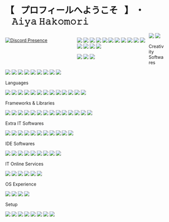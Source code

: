 # 【⠀プロフィールへようこそ⠀】 ・⠀𝙰𝚒𝚢𝚊 𝙷𝚊𝚔𝚘𝚖𝚘𝚛𝚒

<div>
<div style="float:left; width:45%;">
  
[![Discord Presence](https://lanyard.cnrad.dev/api/424901159824785409?animated=true&idleMessage=Peeking%20on%20me%20huh%3F%20Shame%20on%20you%2C%20I%27m%20not%20doing%20anything)](https://discord.com/users/424901159824785409)
  
</div>

<div style="float:left; width:45%;">
  
[![](https://img.shields.io/badge/-⠀Twitch⠀-%23000000?style=for-the-badge&logo=twitch&color=6441a5&logoColor=ffffff)](https://twitch.tv/boxuchan)
[![](https://img.shields.io/badge/-⠀YouTube⠀-%23181717?style=for-the-badge&logo=youtube&color=FF0000&logoColor=ffffff)](https://www.youtube.com/channel/UCrvSNYUK5xg2DwpbimJ9DwQ)
[![](https://img.shields.io/badge/-⠀Twitter⠀-%231DA1F2?style=for-the-badge&logo=twitter&logoColor=ffffff)](https://twitter.com/Boxu_Chan)
[![](https://img.shields.io/badge/-⠀Instagram⠀-%23181717?style=for-the-badge&logo=instagram&color=E1306C&logoColor=ffffff)](https://instagram.com/boxu.chan)
[![](https://img.shields.io/badge/-⠀Steam⠀-%23181717?style=for-the-badge&logo=steam&color=171a21&logoColor=ffffff)](https://steamcommunity.com/id/BoxuChan)
[![](https://img.shields.io/badge/-⠀Xbox⠀-%23181717?style=for-the-badge&logo=xbox&color=107C10&logoColor=ffffff)](https://account.xbox.com/en-us/profile?gamertag=BoxuChan)
[![](https://img.shields.io/website?down_color=ff4c54&down_message=OFFLINE%20%E2%9D%8C&label=Boxu.fr&logo=pkgsrc&logoColor=ffffff&style=for-the-badge&up_message=ONLINE%20%E2%9C%94%EF%B8%8F&url=https%3A%2F%2Fboxu.fr)](https://boxu.fr/)
[![](https://img.shields.io/badge/-⠀Linktree⠀-%23181717?style=for-the-badge&logo=linktree&color=31C3A2&logoColor=ffffff)](https://linktr.ee/boxu)
[![](https://img.shields.io/badge/-⠀GitHub⠀-%23181717?style=for-the-badge&logo=github)](https://github.com/BoxuChan)
[![](https://img.shields.io/badge/-⠀GoFundMe⠀-%23181717?style=for-the-badge&logo=gofundme)](https://www.gofundme.com/f/virtual-idol-dream-new-setup-vtuber-model?utm_source=customer&utm_medium=copy_link&utm_campaign=p_cf+share-flow-1)
[![](https://img.shields.io/badge/-⠀Ko–Fi⠀-%23181717?style=for-the-badge&logo=kofi)](https://ko-fi.com/boxuchan)
[![](https://img.shields.io/badge/-⠀MyAnimeList⠀-%23181717?style=for-the-badge&logo=myanimelist)](https://myanimelist.net/profile/Boxu_Chan)
[![](https://img.shields.io/badge/-⠀osu!⠀-%23181717?style=for-the-badge&logo=osu)](https://osu.ppy.sh/users/10614535)
[![](https://img.shields.io/badge/-⠀PayPal⠀-%23181717?style=for-the-badge&logo=paypal)](https://paypal.me/BoxuTwitch)
[![](https://img.shields.io/badge/-⠀Patreon⠀-%23181717?style=for-the-badge&logo=patreon)](https://patreon.com/Boxu)

[![](https://img.shields.io/discord/932906923236401182?style=for-the-badge&logo=discord&logoColor=8f98ec&color=7289da&label=⠀Tower%20of%20Fantasy⠀)](https://discord.gg/dwmB5Vb6pT)
[![](https://img.shields.io/discord/513390882771173397?style=for-the-badge&logo=discord&logoColor=8f98ec&color=7289da&label=⠀✧%20Hako%20|%20箱%20✽⠀)](https://discord.gg/BPVmDNC)
[![](https://img.shields.io/discord/921159444673482833?style=for-the-badge&logo=discord&logoColor=8f98ec&color=7289da&label=⠀✦%20Mikazuki%20|%20三日月%20☾⠀)](https://discord.gg/z7J8pRatHU)
  
</div>
</div>

![](https://img.shields.io/date/1037374200?style=for-the-badge&logo=homeassistantcommunitystore&label=⠀Birth%20Day⠀)
![](https://img.shields.io/date/1408113000?style=for-the-badge&logo=gnometerminal&label=⠀Started%20Coding⠀)

Creativity Softwares

![](https://img.shields.io/badge/-⠀After%20Effects⠀-%23000000?style=for-the-badge&logo=adobeaftereffects)
![](https://img.shields.io/badge/-⠀After%20Illustrator⠀-%23000000?style=for-the-badge&logo=adobeillustrator)
![](https://img.shields.io/badge/-⠀After%20Photoshop⠀-%23000000?style=for-the-badge&logo=adobephotoshop)
![](https://img.shields.io/badge/-⠀After%20Premiere%20Pro⠀-%23000000?style=for-the-badge&logo=adobepremierepro)
![](https://img.shields.io/badge/-⠀After%20XD⠀-%23000000?style=for-the-badge&logo=adobexd)
![](https://img.shields.io/badge/-⠀Canva⠀-%23000000?style=for-the-badge&logo=canva)
![](https://img.shields.io/badge/-⠀Figma⠀-%23000000?style=for-the-badge&logo=figma)
![](https://img.shields.io/badge/-⠀Cinema%204D⠀-%23000000?style=for-the-badge&logo=cinema4d)
![](https://img.shields.io/badge/-⠀Audacity⠀-%23000000?style=for-the-badge&logo=audacity)

Languages

![](https://img.shields.io/badge/-⠀C⠀-%23000000?style=for-the-badge&logo=c)
![](https://img.shields.io/badge/-⠀C%23⠀-%23000000?style=for-the-badge&logo=csharp)
![](https://img.shields.io/badge/-⠀C++⠀-%23000000?style=for-the-badge&logo=cplusplus)
![](https://img.shields.io/badge/-⠀CSS3⠀-%23000000?style=for-the-badge&logo=css3)
![](https://img.shields.io/badge/-⠀HTML5⠀-%23000000?style=for-the-badge&logo=html5)
![](https://img.shields.io/badge/-⠀Java⠀-%23000000?style=for-the-badge&logo=java)
![](https://img.shields.io/badge/-⠀JavaScript⠀-%23000000?style=for-the-badge&logo=javascript)
![](https://img.shields.io/badge/-⠀Kotlin⠀-%23000000?style=for-the-badge&logo=kotlin)
![](https://img.shields.io/badge/-⠀MySQL⠀-%23000000?style=for-the-badge&logo=mysql)
![](https://img.shields.io/badge/-⠀PHP⠀-%23000000?style=for-the-badge&logo=php)
![](https://img.shields.io/badge/-⠀Python⠀-%23000000?style=for-the-badge&logo=python)
![](https://img.shields.io/badge/-⠀R⠀-%23000000?style=for-the-badge&logo=r)
![](https://img.shields.io/badge/-⠀TypeScript⠀-%23000000?style=for-the-badge&logo=typescript)

Frameworks & Libraries

![](https://img.shields.io/badge/-⠀Angular⠀-%23000000?style=for-the-badge&logo=angular)
![](https://img.shields.io/badge/-⠀AngularJS⠀-%23000000?style=for-the-badge&logo=angularjs)
![](https://img.shields.io/badge/-⠀Bootstrap⠀-%23000000?style=for-the-badge&logo=bootstrap)
![](https://img.shields.io/badge/-⠀Ember.JS⠀-%23000000?style=for-the-badge&logo=emberdotjs)
![](https://img.shields.io/badge/-⠀FontAwesome⠀-%23000000?style=for-the-badge&logo=fontawesome)
![](https://img.shields.io/badge/-⠀Ionic⠀-%23000000?style=for-the-badge&logo=ionic)
![](https://img.shields.io/badge/-⠀JQuery⠀-%23000000?style=for-the-badge&logo=jquery)
![](https://img.shields.io/badge/-⠀Laravel⠀-%23000000?style=for-the-badge&logo=laravel)
![](https://img.shields.io/badge/-⠀Node.JS⠀-%23000000?style=for-the-badge&logo=nodedotjs)
![](https://img.shields.io/badge/-⠀React⠀-%23000000?style=for-the-badge&logo=react)
![](https://img.shields.io/badge/-⠀Semantic%20UI⠀-%23000000?style=for-the-badge&logo=semanticuireact)
![](https://img.shields.io/badge/-⠀Swiper⠀-%23000000?style=for-the-badge&logo=swiper)
![](https://img.shields.io/badge/-⠀Symfony⠀-%23000000?style=for-the-badge&logo=symfony)
![](https://img.shields.io/badge/-⠀Vue.JS⠀-%23000000?style=for-the-badge&logo=vuedotjs)

Extra IT Softwares

![](https://img.shields.io/badge/-⠀Arduino⠀-%23000000?style=for-the-badge&logo=arduino)
![](https://img.shields.io/badge/-⠀Maven⠀-%23000000?style=for-the-badge&logo=apachemaven)
![](https://img.shields.io/badge/-⠀AutoHotkey⠀-%23000000?style=for-the-badge&logo=autohotkey)
![](https://img.shields.io/badge/-⠀Git⠀-%23000000?style=for-the-badge&logo=git)
![](https://img.shields.io/badge/-⠀GitHub⠀-%23000000?style=for-the-badge&logo=github)
![](https://img.shields.io/badge/-⠀GitLab⠀-%23000000?style=for-the-badge&logo=gitlab)
![](https://img.shields.io/badge/-⠀LaTeX⠀-%23000000?style=for-the-badge&logo=latex)
![](https://img.shields.io/badge/-⠀NPM⠀-%23000000?style=for-the-badge&logo=npm)
![](https://img.shields.io/badge/-⠀PHPMyAdmin⠀-%23000000?style=for-the-badge&logo=phpmyadmin)
![](https://img.shields.io/badge/-⠀Virtual%20Box⠀-%23000000?style=for-the-badge&logo=virtualbox)
![](https://img.shields.io/badge/-⠀WordPress⠀-%23000000?style=for-the-badge&logo=wordpress)

IDE Softwares

![](https://img.shields.io/badge/-⠀Apache%20NetBeans%20IDE⠀-%23000000?style=for-the-badge&logo=apachenetbeanside)
![](https://img.shields.io/badge/-⠀Atom⠀-%23000000?style=for-the-badge&logo=atom)
![](https://img.shields.io/badge/-⠀Eclipse%20IDE⠀-%23000000?style=for-the-badge&logo=eclipseide)
![](https://img.shields.io/badge/-⠀JetBrains⠀-%23000000?style=for-the-badge&logo=jetbrains)
![](https://img.shields.io/badge/-⠀Jupyter⠀-%23000000?style=for-the-badge&logo=jupyter)
![](https://img.shields.io/badge/-⠀Notepad++⠀-%23000000?style=for-the-badge&logo=notepadplusplus)
![](https://img.shields.io/badge/-⠀Sublime%20Text⠀-%23000000?style=for-the-badge&logo=sublimetext)
![](https://img.shields.io/badge/-⠀Visual%20Studio⠀-%23000000?style=for-the-badge&logo=visualstudio)
![](https://img.shields.io/badge/-⠀Visual%20Studio%20Code⠀-%23000000?style=for-the-badge&logo=visualstudiocode)

IT Online Services

![](https://img.shields.io/badge/-⠀Atlassian⠀-%23000000?style=for-the-badge&logo=atlassian)
![](https://img.shields.io/badge/-⠀Curse%20Forge⠀-%23000000?style=for-the-badge&logo=curseforge)
![](https://img.shields.io/badge/-⠀CPanel⠀-%23000000?style=for-the-badge&logo=cpanel)
![](https://img.shields.io/badge/-⠀Heroku⠀-%23000000?style=for-the-badge&logo=heroku)
![](https://img.shields.io/badge/-⠀OVH⠀-%23000000?style=for-the-badge&logo=ovh)
![](https://img.shields.io/badge/-⠀Plesk⠀-%23000000?style=for-the-badge&logo=plesk)

OS Experience

![](https://img.shields.io/badge/-⠀Android⠀-%23000000?style=for-the-badge&logo=android)
![](https://img.shields.io/badge/-⠀iOS⠀-%23000000?style=for-the-badge&logo=ios)
![](https://img.shields.io/badge/-⠀Ubuntu⠀-%23000000?style=for-the-badge&logo=linux)
![](https://img.shields.io/badge/-⠀Windows⠀-%23000000?style=for-the-badge&logo=windows)

Setup

![](https://img.shields.io/badge/-⠀ASUS%20PRIME%20B660–PLUS%20D4⠀-%23000000?style=for-the-badge&logo=asus)
![](https://img.shields.io/badge/-⠀Dell%20SE2222H%20x2⠀-%23000000?style=for-the-badge&logo=dell)
![](https://img.shields.io/badge/-⠀12th%20Gen%20Intel(R)%20Core(TM)%20i5–12600K%20@%204.20%20GHz⠀-%23000000?style=for-the-badge&logo=intel)
![](https://img.shields.io/badge/-⠀NVIDIA%20GeForce%20RTX%203080⠀-%23000000?style=for-the-badge&logo=nvidia)
![](https://img.shields.io/badge/-⠀16%20GB%20Corsair%20Vengeance%20RGB%20PRO%2DDR4%20(3200MHz)⠀-%23000000?style=for-the-badge&logo=corsair)
![](https://img.shields.io/badge/-⠀H510%20Mid–Tower%20Case⠀-%23000000?style=for-the-badge&logo=nzxt)
![](https://img.shields.io/badge/-⠀1.0%20TB%20WD_BLACK%20SN850%20M.2%20NVMe%20(7000%20MB/s)⠀-%23000000?style=for-the-badge&logo=westerndigital)
![](https://img.shields.io/badge/-⠀2.0%20TB%20Seagate%20BarraCuda%20HDD%20(7200%20RPM)⠀-%23000000?style=for-the-badge&logo=seagate)


